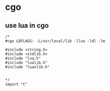 
# cgo
## 

## use lua in cgo
~~~
/*
#cgo LDFLAGS: -L/usr/local/lib -llua -ldl -lm

#include <string.h>
#include <stdlib.h>
#include "lua.h"
#include "lualib.h"
#include "luaxlib.h"


*/
import "C"

~~~